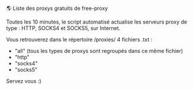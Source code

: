 🌎 Liste des proxys gratuits de free-proxy

Toutes les 10 minutes, le script automatisé actualise les serveurs proxy de type : HTTP, SOCKS4 et SOCKS5, sur Internet.

Vous retrouverez dans le répertoire /proxies/ 4 fichiers .txt :
- "all" (tous les types de proxys sont regroupés dans ce même fichier)
- "http"
- "socks4"
- "socks5"

Servez vous :)